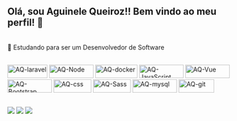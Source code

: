 ## Olá, sou Aguinele Queiroz!! Bem vindo ao meu perfil! 👋

 <br/> :monocle_face: Estudando para ser um Desenvolvedor de Software

<div style="display: inline_block"><br> 
   <img align="start" alt="AQ-laravel" height="30" width="90" src="https://img.shields.io/badge/Laravel-D14836?style=for-the-badge&logo=laravel&logoColor=white">
 <img align="start" alt="AQ-Node" height="30" width="100" src="https://img.shields.io/badge/Node.js-43853D?style=for-the-badge&logo=node.js&logoColor=white">
  <img align="start" alt="AQ-docker" height="30" width="95" src="https://img.shields.io/badge/Docker-1572B6?style=for-the-badge&logo=docker&logoColor=white">
   <img align="start" alt="AQ-JavaScript" height="30" width="100" src="https://img.shields.io/badge/JavaScript-F7DF1E?style=for-the-badge&logo=javascript&logoColor=black">
    <img align="start" alt="AQ-Vue" height="30" width="100" src="https://img.shields.io/badge/Vue.js-35495E?style=for-the-badge&logo=vue.js&logoColor=4FC08D">
 
  <img align="start" alt="AQ-Bootstrap" height="30" width="100" src="https://img.shields.io/badge/Bootstrap-563D7C?style=for-the-badge&logo=bootstrap&logoColor=white">  
  <img align="start" alt="AQ-css" height="30" width="85" src="https://img.shields.io/badge/CSS3-1572B6?style=for-the-badge&logo=css3&logoColor=white">
  <img align="start" alt="AQ-Sass" height="30" width="85" src="https://img.shields.io/badge/Sass-CC6699?style=for-the-badge&logo=sass&logoColor=white">
 <img align="start" alt="AQ-mysql" height="30" width="100" src="https://img.shields.io/badge/MySQL-316192?style=for-the-badge&logo=mysql&logoColor=white">
 <img align="start" alt="AQ-git" height="30" width="80" src="https://img.shields.io/badge/GIT-D14836?style=for-the-badge&logo=git&logoColor=white">
</div>
 
 ##
 
<div> 
  <a href="https://www.instagram.com/aguinelequeiroz" target="_blank"><img src="https://img.shields.io/badge/-Instagram-%23E4405F?style=for-the-badge&logo=instagram&logoColor=white" target="_blank"></a>
  <a href = "mailto:aguinelequeiroz@outlook.com"><img src="https://img.shields.io/badge/Microsoft_Outlook-0078D4?style=for-the-badge&logo=microsoft-outlook&logoColor=white" target="_blank"></a>
   <a href="https://www.linkedin.com/in/aguinelequeiroz/" target="_blank"><img src="https://img.shields.io/badge/-LinkedIn-%230077B5?style=for-the-badge&logo=linkedin&logoColor=white" target="_blank"></a> 
</div>
